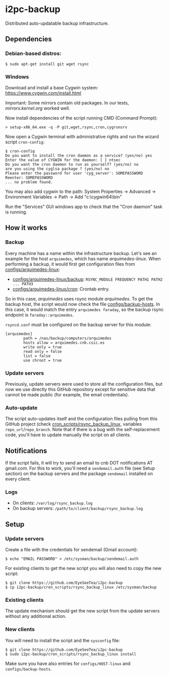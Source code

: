 # i2pc-backup

Distributed auto-updatable backup infrastructure.

## Dependencies

### Debian-based distros:

```
$ sudo apt-get install git wget rsync
```

### Windows

Download and install a base Cygwin system: https://www.cygwin.com/install.html

Important: Some mirrors contain old packages. In our tests, _mirrors.kernel.org_ worked well.

Now install dependencies of the script running CMD (Command Prompt):

```
> setup-x86_64.exe -q -P git,wget,rsync,cron,cygrunsrv
```

Now open a Cygwin terminal with administrative rights and run the wizard script `cron-config`:

```
$ cron-config
Do you want to install the cron daemon as a service? (yes/no) yes
Enter the value of CYGWIN for the daemon: [ ] ntsec
Do you want the cron daemon to run as yourself? (yes/no) no
are you using the cyglsa package ? (yes/no) no
Please enter the password for user 'cyg_server': SOMEPASSWORD
Reenter: SOMEPASSWORD
... no problem found.
```

You may also add cygwin to the path: System Properties -> Advanced -> Environment Variables -> Path -> Add "c:\cygwin64\bin"

Run the "Services" GUI windows app to check that the "Cron daemon" task is running.

## How it works

### Backup

Every machine has a name within the infrastructure backup. Let's see an example for the host `arquimedes`, which has name _arquimedes-linux_. When performing a backup, it would first get configuration files from [configs/arquimedes-linux](configs/arquimedes-linux):

  * [configs/arquimedes-linux/backup](configs/arquimedes-linux/backup): `RSYNC_MODULE FREQUENCY PATH1 PATH2 ... PATH3`
  * [configs/arquimedes-linux/cron](configs/arquimedes-linux/cron): Crontab entry.

So in this case, _arquimedes_ uses rsync module _arquimedes_. To get the backup host, the script would now check the file [configs/backup-hosts](configs/backup-hosts). In this case, it would match the entry `arquimedes faraday`, so the backup rsync endpoint is `faraday::arquimedes`.

`rsyncd.conf` must be configured on the backup server for this module:

```
[arquimedes]
        path = /nas/backup/computers/arquimedes
        hosts allow = arquimedes.cnb.csic.es
        write only = true
        read only = false
        list = false
        use chroot = true
```

### Update servers

Previously, update servers were used to store all the configuration files, but now we use directly this GitHub repository except for sensitive data that cannot be made public (for example, the email credentials).

### Auto-update

The script auto-updates itself and the configuration files pulling from this GitHub project (check [cron_scripts/rsync_backup_linux](cron_scripts/rsync_backup_linux), variables `repo_url`/`repo_branch`. Note that if there is a bug with the self-replacement code, you'll have to update manually the script on all clients.

## Notifications

If the script fails, it will try to send an email to cnb DOT notifications AT gmail.com. For this to work, you'll need a `sendemail.auth` file (see Setup section) on the backup servers and the package `sendemail` installed on every client.

### Logs

* On clients: `/var/log/rsync_backup.log`
* On backup servers: `/path/to/client/backup/rsync_backup.log`

## Setup

### Update servers

Create a file with the credentials for sendemail (Gmail account):

```
$ echo "EMAIL PASSWORD" > /etc/sysman/backup/sendemail.auth
```

For existing clients to get the new script you will also need to copy the new script:

```
$ git clone https://github.com/EyeSeeTea/i2pc-backup
$ cp i2pc-backup/cron_scripts/rsync_backup_linux /etc/sysman/backup
```

### Existing clients

The update mechanism should get the new script from the update servers without any additional action.

### New clients

You will need to install the script and the `sysconfig` file:

```
$ git clone https://github.com/EyeSeeTea/i2pc-backup
$ sudo i2pc-backup/cron_scripts/rsync_backup_linux install
```

Make sure you have also entries for `configs/HOST-linux` and `configs/backup-hosts`.
